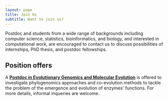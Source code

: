 ```yaml
---
layout: page
title: Join Us
subtitle: Want to join us?
---
```


Postdoc and students from a wide range of backgrounds including computer
science, statistics, bioinformatics, and biology, and interested in
computational work, are encouraged to contact us to discuss possibilities of
internships, PhD thesis, and postdoc fellowships.

## Position offers

A **[Postdoc in Evolutionary
  Genomics and Molecular Evolution](../files/PostDoc_EvolGenomics_Deepen.pdf)** is offered to
investigate phylogenomics  approaches  and co-evolution methods
to  tackle  the  problem  of  the  emergence  and  evolution  of enzymes'
functions. 
For more details, informal inqueries are welcome.
<!--- #, and you can also directly apply **[here](https://bit.ly/3AKOKi8)**. --->
